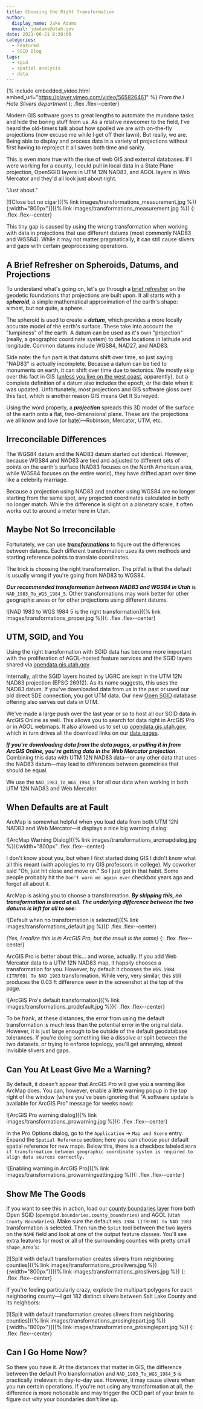 ```yaml
---
title: Choosing the Right Transformation
author:
  display_name: Jake Adams
  email: jdadams@utah.gov
date: 2021-06-21 8:30:00
categories:
  - Featured
  - SGID Blog
tags:
  - sgid
  - spatial analysis
  - data
---
```


{% include embedded_video.html embed_url="https://player.vimeo.com/video/565826461" %}
_From the I Hate Slivers department_
{: .flex .flex--center}

Modern GIS software goes to great lengths to automate the mundane tasks and hide the boring stuff from us. As a relative newcomer to the field, I've heard the old-timers talk about how spoiled we are with on-the-fly projections (now excuse me while I get off their lawn). But really, we are. Being able to display and process data in a variety of projections without first having to reproject it all saves both time and sanity.

This is even more true with the rise of web GIS and external databases. If I were working for a county, I could pull in local data in a State Plane projection, OpenSGID layers in UTM 12N NAD83, and AGOL layers in Web Mercator and they'd all look just about right.

"Just about."

[![Close but no cigar]({% link images/transformations_measurement.jpg %}){:width="800px"}]({% link images/transformations_measurement.jpg %})
{: .flex .flex--center}

This tiny gap is caused by using the wrong transformation when working with data in projections that use different datums (most commonly NAD83 and WGS84). While it may not matter pragmatically, it can still cause slivers and gaps with certain geoprocessing operations.

## A Brief Refresher on Spheroids, Datums, and Projections

To understand what's going on, let's go through a [brief refresher](https://desktop.arcgis.com/en/arcmap/latest/map/projections/about-the-geoid-ellipsoid-spheroid-and-datum-and-h.htm) on the geodetic foundations that projections are built upon. It all starts with a ___spheroid___, a simple mathematical approximation of the earth's shape: almost, but not quite, a sphere.

The spheroid is used to create a ___datum___, which provides a more locally accurate model of the earth's surface. These take into account the "lumpiness" of the earth. A datum can be used as it's own "projection" (really, a geographic coordinate system) to define locations in latitude and longitude. Common datums include WGS84, NAD27, and NAD83.

Side note: the fun part is that datums shift over time, so just saying "NAD83" is actually incomplete. Because a datum can be tied to monuments on earth, it can shift over time due to tectonics. We mostly skip over this fact in GIS ([unless you live on the west coast](https://www.xyht.com/surveying/links-need-seeing-to-datum-epochs-and-how-to-understand-them/), apparently), but a complete definition of a datum also includes the epoch, or the date when it was updated. Unfortunately, most projections and GIS software gloss over this fact, which is another reason GIS means Get It Surveyed.

Using the word properly, a ___projection___ spreads this 3D model of the surface of the earth onto a flat, two-dimensional plane. These are the projections we all know and love (or [hate](https://xkcd.com/977))—Robinson, Mercator, UTM, etc.

## Irreconcilable Differences

The WGS84 datum and the NAD83 datum started out identical. However, because WGS84 and NAD83 are tied and adjusted to different sets of points on the earth's surface (NAD83 focuses on the North American area, while WGS84 focuses on the entire world), they have drifted apart over time like a celebrity marriage.

Because a projection using NAD83 and another using WGS84 are no longer starting from the same spot, any projected coordinates calculated in both no longer match. While the difference is slight on a planetary scale, it often works out to around a meter here in Utah.

## Maybe Not So Irreconcilable

Fortunately, we can use [___transformations___](https://desktop.arcgis.com/en/arcmap/latest/map/projections/choosing-an-appropriate-transformation.htm) to figure out the differences between datums. Each different transformation uses its own methods and starting reference points to translate coordinates.

The trick is choosing the right transformation. The pitfall is that the default is usually wrong if you're going from NAD83 to WGS84.

___Our recommended transformation between NAD83 and WGS84 in Utah___ is `NAD_1983_To_WGS_1984_5`. Other transformations may work better for other geographic areas or for other projections using different datums.

![NAD 1983 to WGS 1984 5 is the right transformation]({% link images/transformations_proper.jpg %}){: .flex .flex--center}

## UTM, SGID, and You

Using the right transformation with SGID data has become more important with the proliferation of AGOL-hosted feature services and the SGID layers shared via [opendata.gis.utah.gov](https://opendata.gis.utah.gov).

Internally, all the SGID layers hosted by UGRC are kept in the UTM 12N NAD83 projection (EPSG 26912). As its name suggests, this uses the NAD83 datum. If you've downloaded data from us in the past or used our old direct SDE connection, you got UTM data. Our new [Open SGID](https://gis.utah.gov/sgid/#open-sgid) database offering also serves out data in UTM.

We've made a large push over the last year or so to host all our SGID data in ArcGIS Online as well. This allows you to search for data right in ArcGIS Pro or in AGOL webmaps. It also allowed us to set up [opendata.gis.utah.gov](https://opendata.gis.utah.gov), which in turn drives all the download links on our [data pages](https://gis.utah.gov/data/#data-categories).

___If you're downloading data from the data pages, or pulling it in from ArcGIS Online, you're getting data in the Web Mercator projection___. Combining this data with UTM 12N NAD83 data—or any other data that uses the NAD83 datum—may lead to differences between geometries that should be equal.

We use the `NAD_1983_To_WGS_1984_5` for all our data when working in both UTM 12N NAD83 and Web Mercator.

## When Defaults are at Fault

ArcMap is somewhat helpful when you load data from both UTM 12N NAD83 and Web Mercator—it displays a nice big warning dialog:

![ArcMap Warning Dialog]({% link images/transformations_arcmapdialog.jpg %}){:width="800px" .flex .flex--center}

I don't know about you, but when I first started doing GIS I didn't know what all this meant (with apologies to my GIS professors in college). My coworker said "Oh, just hit close and move on." So I just got in that habit. Some people probably hit the `Don't warn me again ever` checkbox years ago and forgot all about it.

ArcMap is asking you to choose a transformation. ___By skipping this, no transformation is used at all. The underlying difference between the two datums is left for all to see:___

![Default when no transformation is selected]({% link images/transformations_default.jpg %}){: .flex .flex--center}

_(Yes, I realize this is in ArcGIS Pro, but the result is the same)_
{: .flex .flex--center}

ArcGIS Pro is better about this... and worse, actually. If you add Web Mercator data to a UTM 12N NAD83 map, it happily chooses a transformation for you. However, by default it chooses the `WGS 1984 (ITRF00) To NAD 1983` transformation. While very, very similar, this still produces the 0.03 ft difference seen in the screenshot at the top of the page.

![ArcGIS Pro's default transformation]({% link images/transformations_prodefault.jpg %}){: .flex .flex--center}

To be frank, at these distances, the error from using the default transformation is much less than the potential error in the original data. However, it is just large enough to be outside of the default geodatabase tolerances. If you're doing something like a dissolve or split between the two datasets, or trying to enforce topology, you'll get annoying, almost invisible slivers and gaps.

## Can You At Least Give Me a Warning?

By default, it doesn't appear that ArcGIS Pro will give you a warning like ArcMap does. You can, however, enable a little warning popup in the top right of the window (where you've been ignoring that "A software update is available for ArcGIS Pro" message for weeks now):

![ArcGIS Pro warning dialog]({% link images/transformations_prowarning.jpg %}){: .flex .flex--center}

In the Pro Options dialog, go to the `Application` -> `Map and Scene` entry. Expand the `Spatial Reference` section; here you can choose your default spatial reference for new maps. Below this, there is a checkbox labeled `Warn if transformation between geographic coordinate system is required to align data sources correctly.`

![Enabling warning in ArcGIS Pro]({% link images/transformations_prowarningsetting.jpg %}){: .flex .flex--center}

## Show Me The Goods

If you want to see this in action, load our [county boundaries layer](https://gis.utah.gov/data/boundaries/citycountystate/#CountyBoundaries) from both Open SGID (`opensgid.boundaries.county_boundaries`) and AGOL (`Utah County Boundaries`). Make sure the default `WGS 1984 (ITRF00) To NAD 1983` transformation is selected. Then run the `Split` tool between the two layers on the `NAME` field and look at one of the output feature classes. You'll see extra features for most or all of the surrounding counties with pretty small `shape_Area`'s:

[![Split with default transformation creates slivers from neighboring counties]({% link images/transformations_proslivers.jpg %}){:width="800px"}]({% link images/transformations_proslivers.jpg %}) 
{: .flex .flex--center}

If you're feeling particularly crazy, explode the multipart polygons for each neighboring county—I got 182 distinct slivers between Salt Lake County and its neighbors:

[![Split with default transformation creates slivers from neighboring counties]({% link images/transformations_prosinglepart.jpg %}){:width="800px"}]({% link images/transformations_prosinglepart.jpg %})
{: .flex .flex--center}

## Can I Go Home Now?

So there you have it. At the distances that matter in GIS, the difference between the default Pro transformation and `NAD_1983_To_WGS_1984_5` is practically irrelevant in day-to-day use. However, it may cause slivers when you run certain operations. If you're not using any transformation at all, the difference is more noticeable and may trigger the OCD part of your brain to figure out why your boundaries don't line up.
